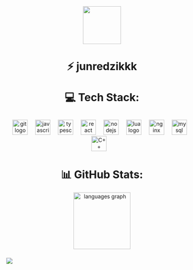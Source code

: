 

<div align="center">
  <img src="https://i.imgur.com/8LJWiKO.png" width="100"" />
</div>

<div align="center">
    <h1>⚡ junredzikkk <br><br> 💻 Tech Stack: </h1>
    <img height="12" />
</div>

<div align="center">
  <img height="12" />
  <img src="https://cdn.simpleicons.org/git/F05032" height="40" alt="git logo"  />
  <img width="12" />
  <img src="https://cdn.simpleicons.org/javascript/F7DF1E" height="40" alt="javascript logo"  />
  <img width="12" />
  <img src="https://cdn.simpleicons.org/typescript/3178C6" height="40" alt="typescript logo"  />
  <img width="12" />
  <img src="https://cdn.simpleicons.org/react/61DAFB" height="40" alt="react logo"  />
  <img width="12" />
  <img src="https://cdn.simpleicons.org/nodedotjs/339933" height="40" alt="nodejs logo"  />
  <img width="12" />
  <img src="https://cdn.simpleicons.org/lua/2C2D72" height="40" alt="lua logo"  />
  <img width="12" />
  <img src="https://cdn.simpleicons.org/nginx/009639" height="40" alt="nginx logo"  />
  <img width="12" />
  <img src="https://cdn.simpleicons.org/mysql/4479A1" height="40" alt="mysql logo"  />
  <img width="12" />
  <img src="https://cdn.simpleicons.org/C++/00599C" height="40" alt="C++ logo"  />
  <img width="12" />
</div>

<div align="center">
    <h1> 📊 GitHub Stats: </h1>
</div>

<div align="center">
  <img src="https://github-readme-stats.vercel.app/api/top-langs?username=junredzik&locale=en&hide_title=false&layout=compact&card_width=320&langs_count=5&theme=dracula&hide_border=false&order=2" height="150" alt="languages graph"  />
</div>

###

[![](https://visitcount.itsvg.in/api?id=junredzik&label=siemson&color=2&icon=2&pretty=true)](https://visitcount.itsvg.in)

  

  
